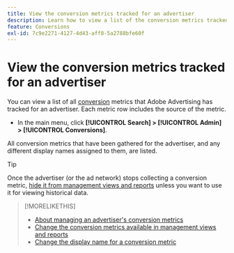 ```yaml
---
title: View the conversion metrics tracked for an advertiser
description: Learn how to view a list of the conversion metrics tracked for an advertiser.
feature: Conversions
exl-id: 7c9e2271-4127-4d43-aff8-5a2788bfe60f
---
```

# View the conversion metrics tracked for an advertiser

You can view a list of all [conversion](/help/search-social-commerce/glossary.md#c-d) metrics that Adobe Advertising has tracked for an advertiser. Each metric row includes the source of the metric.

* In the main menu, click **[!UICONTROL Search] > [!UICONTROL Admin] > [!UICONTROL Conversions]**.

All conversion metrics that have been gathered for the advertiser, and any different display names assigned to them, are listed.

>[!TIP]
>
>Once the advertiser (or the ad network) stops collecting a conversion metric, [hide it from management views and reports](conversion-metric-edit-available.md) unless you want to use it for viewing historical data.

>[!MORELIKETHIS]
>
>* [About managing an advertiser's conversion metrics](conversion-metric-about.md)
>* [Change the conversion metrics available in management views and reports](conversion-metric-edit-available.md)
>* [Change the display name for a conversion metric](conversion-metric-edit-display-name.md)
